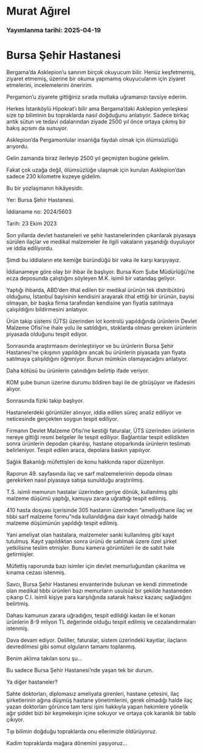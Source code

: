 # Murat Ağırel

### Yayımlanma tarihi: 2025-04-19

# Bursa Şehir Hastanesi

Bergama’da Asklepion’u sanırım
birçok okuyucum bilir. Henüz
keşfetmemiş, ziyaret etmemiş,
üzerine bir okuma yapmamış
okuyucularım için ziyaret etmelerini,
incelemelerini öneririm.

Pergamon’u ziyarete gittiğiniz sırada
mutlaka uğramanızı tavsiye ederim.

Herkes İstanköylü Hipokrat’ı bilir
ama Bergama’daki Asklepion yerleşkesi
size tıp biliminin bu topraklarda nasıl
doğduğunu anlatıyor. Sadece birkaç antik
sütun ve tedavi odalarından ziyade 2500
yıl önce ortaya çıkmış bir bakış açısını da
sunuyor.

Asklepion’da Pergamonlular insanlığa
faydalı olmak için ölümsüzlüğü arıyordu.

Gelin zamanda biraz ilerleyip 2500 yıl
geçmişten bugüne gelelim.

Fakat çok uzağa değil, ölümsüzlüğe
ulaşmak için kurulan Asklepion’dan
sadece 230 kilometre kuzeye gidelim.

Bu bir yozlaşmanın hikâyesidir.

Yer: Bursa Şehir Hastanesi.

İddianame no: 2024/5603

Tarih: 23 Ekim 2023

Son yıllarda devlet hastaneleri ve şehir
hastanelerinden çıkarılarak piyasaya
sürülen ilaçlar ve medikal malzemeler
ile ilgili vakaların yaşandığı duyuluyor ve
iddia ediliyordu.

Şimdi bu iddiaların ete kemiğe
büründüğü bir vaka ile karşı karşıyayız.

İddianameye göre olay bir ihbar ile başlıyor.
Bursa Kom Şube Müdürlüğü’ne ecza
deposunda çalıştığını söyleyen M.K. isimli
bir vatandaş geliyor.

Yaptığı ihbarda, ABD’den ithal edilen bir
medikal ürünün tek distribütörü olduğunu,
İstanbul bayisinin kendisini arayarak
ithal ettiği bir ürünün, bayisi olmayan,
bir başka firma tarafından kendisine yarı
fiyatla satılmaya çalışıldığını bildirmesini
anlatıyor.

Ürün takip sistemi (ÜTS) üzerinden lot
kontrolü yapıldığında ürünlerin Devlet
Malzeme Ofisi’ne ihale yolu ile satıldığını,
stoklarda olması gereken ürünlerin
piyasada olduğunu tespit ediyor.

Sonrasında araştırmasını derinleştiriyor
ve bu ürünlerin Bursa Şehir Hastanesi’ne
çıkışının yapıldığını ancak bu ürünlerin
piyasada yarı fiyata satılmaya çalışıldığını
öğreniyor. Bunun mümkün olamayacağını
anlatıyor.

Daha kötüsü bu ürünlerin çalındığını
belirtip ifade veriyor.

KOM şube bunun üzerine durumu bildiren
bayi ile de görüşüyor ve ifadesini alıyor.

Sonrasında fiziki takip başlıyor.

Hastanelerdeki görüntüler alınıyor, iddia
edilen süreç analiz ediliyor ve neticesinde
gerçekten soygun tespit ediliyor.

Firmanın Devlet Malzeme Ofisi’ne
kestiği faturalar, ÜTS üzerinden ürünlerin
nereye gittiği resmi belgeler ile tespit
ediliyor. Bağlantılar tespit edildikten
sonra ürünlerin depodan çıkarılışı,
hastane otoparkında ürünlerin teslimatı
belirleniyor. Tespit edilen araca, depolara
baskın yapılıyor.

Sağlık Bakanlığı müfettişleri de konu
hakkında rapor düzenliyor.

Raporun 49. sayfasında ilaç ve sarf
malzemelerinin depoda olması gerekirken
nasıl piyasaya satışa sunulduğu
araştırılmış.

T.S. isimli memurun hastalar üzerinden
geriye dönük, kullanılmış gibi malzeme
düşümü yaptığı, kamuyu zarara uğrattığı
tespit edilmiş.

410 hasta dosyası içerisinde 305
hastanın üzerinden “ameliyathane
ilaç ve tıbbi sarf malzeme formu”nda
kullanıldığına dair kayıt olmadığı halde
malzeme düşümünün yapıldığı tespit
edilmiş.

Yani ameliyat olan hastalara,
malzemeler sanki kullanılmış gibi kayıt
tutulmuş. Kayıt yapıldıktan sonra ürünü de
satılmak üzere özel şirket yetkilisine teslim
etmişler. Bunu kamera görüntüleri ile de
sabit hale getirmişler.

Müfettiş raporunda bazı isimler için
devlet memurluğundan çıkarılma ve
kınama cezası istenmiş.

Savcı, Bursa Şehir Hastanesi
envanterinde bulunan ve kendi
zimmetinde olan medikal tıbbi ürünleri
bazı memurların usulsüz bir şekilde
hastaneden çıkarıp C.I. isimli kişiye
para karşılığında satarak haksız kazanç
sağladığını belirtmiş.

Dahası kamunun zarara uğradığını,
tespit edildiği kadarı ile el konan ürünlerin
8-9 milyon TL değerinde olduğu tespit
edilmiş ve cezalandırmaları istenmiş.

Dava devam ediyor. Deliller, faturalar,
sistem üzerindeki kayıtlar, ilaçların
devredilmesi gibi somut olguların tamamı
toplanmış.

Benim aklıma takılan soru şu...

Bu sadece Bursa Şehir Hastanesi’nde
yaşan tek bir durum.

Ya diğer hastaneler?

Sahte doktorları, diplomasız ameliyata
girenleri, hastane çetesini, ilaç şirketlerinin
ağına düşmüş hastane yönetimlerini,
gerek olmadığı halde ilaç yazan doktorları
görünce tam tersi işini hakkıyla yapan
hekimlere yönelik ağır şiddet bizi bir
keşmekeşin içine sokuyor ve ortaya çok
karanlık bir tablo çıkıyor.

Tıp bilimin doğduğu topraklarda onu
ellerimizle öldürüyoruz.

Kadim topraklarda mağara dönemini
yaşıyoruz...

